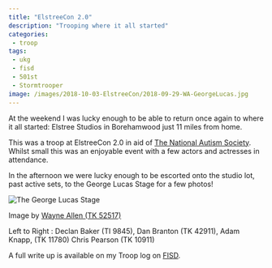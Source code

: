 ```yaml
---
title: "ElstreeCon 2.0"
description: "Trooping where it all started"
categories:
 - troop
tags:
 - ukg
 - fisd
 - 501st
 - Stormtrooper
image: /images/2018-10-03-ElstreeCon/2018-09-29-WA-GeorgeLucas.jpg
---
```

At the weekend I was lucky enough to be able to return once again to where it all started: Elstree Studios in Borehamwood just 11 miles from home.

This was a troop at ElstreeCon 2.0 in aid of [The National Autism Society][nas].  Whilst small this was an enjoyable event with a few actors and actresses in attendance.  

In the afternoon we were lucky enough to be escorted onto the studio lot, past active sets, to the George Lucas Stage for a few photos!

<img class="padded center"
		alt="The George Lucas Stage"
		src="/images/2018-10-03-ElstreeCon/2018-09-29-WA-GeorgeLucas.jpg"
	  srcset="/images/2018-10-03-ElstreeCon/2018-09-29-WA-GeorgeLucas.jpg 1x, /images/2018-10-03-ElstreeCon/2018-09-29-WA-GeorgeLucas-2x.jpg 2x" />

Image by [Wayne Allen (TK 52517)][wa]

Left to Right : Declan Baker (TI 9845), Dan Branton (TK 42911), Adam Knapp, (TK 11780) Chris Pearson (TK 10911)

A full write up is available on my Troop log on [FISD].

[nas]: https://www.autism.org.uk/
[fisd]: https://www.whitearmor.net/forum/topic/40387-themaninthesuitcase-troop-diary/?page=2&tab=comments#comment-628861
[wa]:https://wayne.pictures/photos/elstree-comicon-2018
